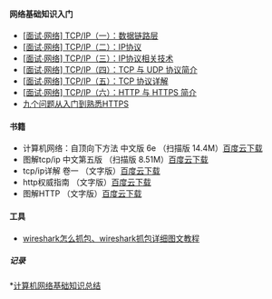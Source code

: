 

#### 网络基础知识入门
* [[面试∙网络] TCP/IP（一）：数据链路层](https://juejin.im/post/5a2ff1126fb9a04522077b44)
* [[面试∙网络] TCP/IP（二）：IP协议](https://juejin.im/post/5a2ff15ff265da431876b911)
* [[面试∙网络] TCP/IP（三）：IP协议相关技术](https://juejin.im/post/5a2ff1a16fb9a045211eaee4)
* [[面试∙网络] TCP/IP（四）：TCP 与 UDP 协议简介](https://juejin.im/post/5a2ff1f36fb9a04500030771)
* [[面试∙网络] TCP/IP（五）：TCP 协议详解](https://juejin.im/post/5a2ff232f265da43305e7133)
* [[面试∙网络] TCP/IP（六）：HTTP 与 HTTPS 简介](https://juejin.im/post/5a2ff27151882578da0dd817)
* [九个问题从入门到熟悉HTTPS](https://juejin.im/post/5a2ff29c6fb9a045132aac5a)


#### 书籍
* 计算机网络：自顶向下方法 中文版 6e （扫描版 14.4M）[百度云下载](http://pan.baidu.com/s/1i3qw1nv)
* 图解tcp/ip 中文第五版 （扫描版 8.51M）[百度云下载](http://pan.baidu.com/s/1mgvaem8)
* tcp/ip详解 卷一 （文字版）[百度云下载](http://pan.baidu.com/s/1sjma5Ut)
* http权威指南 （文字版）[百度云下载](http://pan.baidu.com/s/1ntmQbO1)
* 图解HTTP （文字版）[百度云下载](http://pan.baidu.com/s/1sjE2nY9)


#### 工具
* [wireshark怎么抓包、wireshark抓包详细图文教程](http://blog.csdn.net/holandstone/article/details/47026213)

##### 记录
*[计算机网络基础知识总结](http://www.cnblogs.com/maybe2030/p/4781555.html)
